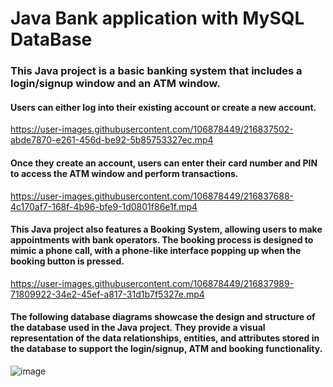 # Java Bank application with MySQL DataBase

### This Java project is a basic banking system that includes a login/signup window and an ATM window. 

#### Users can either log into their existing account or create a new account. 

https://user-images.githubusercontent.com/106878449/216837502-abde7870-e261-456d-be92-5b85753327ec.mp4

#### Once they create an account, users can enter their card number and PIN to access the ATM window and perform transactions.

https://user-images.githubusercontent.com/106878449/216837688-4c170af7-168f-4b96-bfe9-1d0801f86e1f.mp4

#### This Java project also features a Booking System, allowing users to make appointments with bank operators. The booking process is designed to mimic a phone call, with a phone-like interface popping up when the booking button is pressed.

https://user-images.githubusercontent.com/106878449/216837989-71809922-34e2-45ef-a817-31d1b7f5327e.mp4

#### The following database diagrams showcase the design and structure of the database used in the Java project. They provide a visual representation of the data relationships, entities, and attributes stored in the database to support the login/signup, ATM and booking functionality.

![image](https://user-images.githubusercontent.com/106878449/216835820-7064574e-d44c-4050-b183-1adcea13a346.png)
